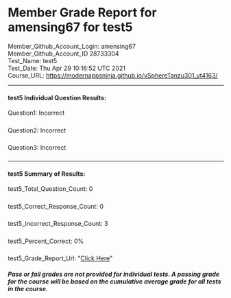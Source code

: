 # Member Grade Report for amensing67 for test5  
   
Member_Github_Account_Login: amensing67  
Member_Github_Account_ID 28733304  
Test_Name: test5  
Test_Date: Thu Apr 29 10:16:52 UTC 2021  
Course_URL: https://modernappsninja.github.io/vSphereTanzu301_vt4163/  
   
---  
#### test5 Individual Question Results:  
Question1: Incorrect  
#####  
Question2: Incorrect  
#####  
Question3: Incorrect  
#####  
---  
#### test5 Summary of Results:  
test5_Total_Question_Count: 0  
#####  
test5_Correct_Response_Count: 0  
#####  
test5_Incorrect_Response_Count: 3  
#####  
test5_Percent_Correct: 0%  
#####  
test5_Grade_Report_Url: "[Click Here](https://github.com/modernappsninjas/amensing67/blob/main/static/userdata/courses/vSphereTanzu301_vt4163/grade_report.pr233.test5.md)"
##### Pass or fail grades are not provided for individual tests. A passing grade for the course will be based on the cumulative average grade for all tests in the course.  
